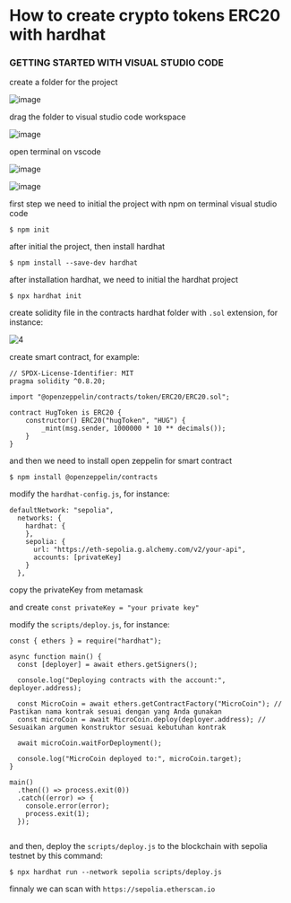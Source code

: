 # How to create crypto tokens ERC20 with hardhat 


### GETTING STARTED WITH VISUAL STUDIO CODE

create a folder for the project

![image](https://github.com/rianchain/hugToken/assets/142986591/8d752860-c1f1-40fb-a883-9ed59897b760)

drag the folder to visual studio code workspace

![image](https://github.com/rianchain/hugToken/assets/142986591/e944ca2f-aec4-44bd-9983-72af947663dc)

open terminal on vscode

![image](https://github.com/rianchain/hugToken/assets/142986591/6b46996f-8b1c-4005-a733-56876fdcad1b)

![image](https://github.com/rianchain/hugToken/assets/142986591/b7b36462-8aad-463c-a665-ad689858e441)

first step we need to initial the project with npm on terminal visual studio code

```
$ npm init
```

after initial the project, then install hardhat

```
$ npm install --save-dev hardhat
```

after installation hardhat, we need to initial the hardhat project

```
$ npx hardhat init
```

create solidity file in the contracts hardhat folder with `.sol` extension, for instance:

![4](https://github.com/rianchain/hugToken/assets/142986591/f3f85180-b0f5-458c-8e10-8c3a6eaddce1)

create smart contract, for example:

```
// SPDX-License-Identifier: MIT
pragma solidity ^0.8.20;

import "@openzeppelin/contracts/token/ERC20/ERC20.sol";

contract HugToken is ERC20 {
    constructor() ERC20("hugToken", "HUG") {
        _mint(msg.sender, 1000000 * 10 ** decimals());
    }
}
```

and then we need to install open zeppelin for smart contract

```
$ npm install @openzeppelin/contracts
```

modify the `hardhat-config.js`, for instance:

```
defaultNetwork: "sepolia",
  networks: {
    hardhat: {
    },
    sepolia: {
      url: "https://eth-sepolia.g.alchemy.com/v2/your-api",
      accounts: [privateKey]
    }
  },
```

copy the privateKey from metamask

and create `const privateKey = "your private key"`

modify the `scripts/deploy.js`, for instance:


```
const { ethers } = require("hardhat");

async function main() {
  const [deployer] = await ethers.getSigners();

  console.log("Deploying contracts with the account:", deployer.address);

  const MicroCoin = await ethers.getContractFactory("MicroCoin"); // Pastikan nama kontrak sesuai dengan yang Anda gunakan
  const microCoin = await MicroCoin.deploy(deployer.address); // Sesuaikan argumen konstruktor sesuai kebutuhan kontrak

  await microCoin.waitForDeployment();

  console.log("MicroCoin deployed to:", microCoin.target);
}

main()
  .then(() => process.exit(0))
  .catch((error) => {
    console.error(error);
    process.exit(1);
  });


```

and then, deploy the `scripts/deploy.js` to the blockchain with sepolia testnet by this command:

```
$ npx hardhat run --network sepolia scripts/deploy.js
```

finnaly we can scan with `https://sepolia.etherscan.io`
